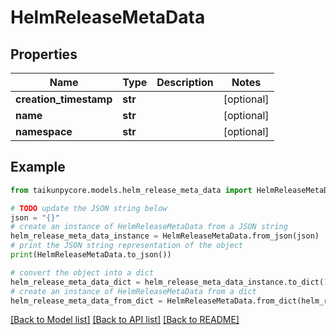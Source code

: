 # HelmReleaseMetaData


## Properties

Name | Type | Description | Notes
------------ | ------------- | ------------- | -------------
**creation_timestamp** | **str** |  | [optional] 
**name** | **str** |  | [optional] 
**namespace** | **str** |  | [optional] 

## Example

```python
from taikunpycore.models.helm_release_meta_data import HelmReleaseMetaData

# TODO update the JSON string below
json = "{}"
# create an instance of HelmReleaseMetaData from a JSON string
helm_release_meta_data_instance = HelmReleaseMetaData.from_json(json)
# print the JSON string representation of the object
print(HelmReleaseMetaData.to_json())

# convert the object into a dict
helm_release_meta_data_dict = helm_release_meta_data_instance.to_dict()
# create an instance of HelmReleaseMetaData from a dict
helm_release_meta_data_from_dict = HelmReleaseMetaData.from_dict(helm_release_meta_data_dict)
```
[[Back to Model list]](../README.md#documentation-for-models) [[Back to API list]](../README.md#documentation-for-api-endpoints) [[Back to README]](../README.md)


